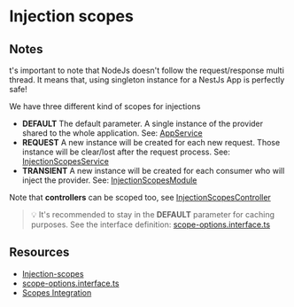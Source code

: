 # Injection scopes

## Notes

t's important to note that NodeJs doesn't follow the request/response multi thread.
It means that, using singleton instance for a NestJs App is perfectly safe!

We have three different kind of scopes for injections

- **DEFAULT**
  The default parameter. A single instance of the provider shared to the whole application.
  See: [AppService](../../app.service.ts?plain=1#L3)
- **REQUEST**
  A new instance will be created for each new request. Those instance will be clear/lost after the request process.
  See: [InjectionScopesService](./injection-scopes.service.ts?plain=1#L6)
- **TRANSIENT**
  A new instance will be created for each consumer who will inject the provider.
  See: [InjectionScopesModule](./injection-scopes.module.ts?plain=1#L14)

Note that **controllers** can be scoped too, see [InjectionScopesController](./injection-scopes.controller.ts?plain=1#L3)

> 💡 It's recommended to stay in the **DEFAULT** parameter for caching purposes.
> See the interface definition: [scope-options.interface.ts](https://github.com/nestjs/nest/blob/master/packages/common/interfaces/scope-options.interface.ts)

## Resources

- [Injection-scopes](https://docs.nestjs.com/fundamentals/injection-scopes)
- [scope-options.interface.ts](https://github.com/nestjs/nest/blob/master/packages/common/interfaces/scope-options.interface.ts)
- [Scopes Integration](https://github.com/nestjs/nest/tree/master/integration)
